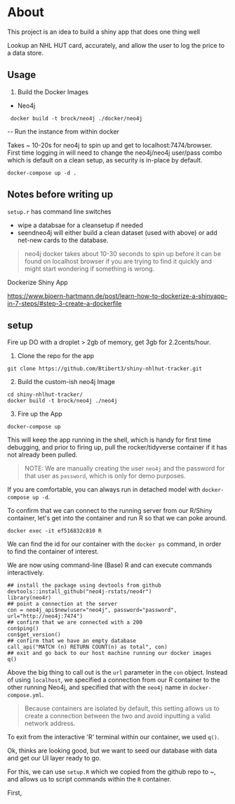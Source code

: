 # About

This project is an idea to build a shiny app that does one thing well

Lookup an NHL HUT card, accurately, and allow the user to log the price to a
data store.


## Usage

1.  Build the Docker Images

- Neo4j

```
 docker build -t brock/neo4j ./docker/neo4j
```

-- Run the instance from within docker

Takes ~ 10-20s for neo4j to spin up and get to localhost:7474/browser.  
First time logging in will need to change the neo4j/neo4j user/pass combo which is default on a clean setup, as security is in-place by default.

```
docker-compose up -d .
```

## Notes before writing up

`setup.r` has command line switches

- wipe a databsae for a cleansetup if needed
- seendneo4j will either build a clean dataset (used with above) or add net-new cards to the database.

> neo4j docker takes about 10-30 seconds to spin up before it can be found on localhost browser if you are trying to find it quickly and might start wondering if something is wrong.


Dockerize Shiny App

https://www.bjoern-hartmann.de/post/learn-how-to-dockerize-a-shinyapp-in-7-steps/#step-3-create-a-dockerfile



## setup

Fire up DO with a droplet > 2gb of memory, get 3gb for 2.2cents/hour.

1.  Clone the repo for the app

```
git clone https://github.com/Btibert3/shiny-nhlhut-tracker.git
```

2.  Build the custom-ish neo4j Image

```
cd shiny-nhlhut-tracker/
docker build -t brock/neo4j ./neo4j
```

3.  Fire up the App

```
docker-compose up
```


This will keep the app running in the shell, which is handy for first time debugging, and prior to firing up, pull the rocker/tidyverse container if it has not already been pulled.  

> NOTE:  We are manually creating the user `neo4j` and the password for that user as `password`, which is only for demo purposes.

If you are comfortable, you can always run in detached model with `docker-compose up -d`.

To confirm that we can connect to the running server from our R/Shiny container, let's get into the container and run R so that we can poke around.

```
docker exec -it ef516832c810 R
```

We can find the id for our container with the `docker ps` command, in order to find the container of interest.


We are now using command-line (Base) R and can execute commands interactively.  

```
## install the package using devtools from github
devtools::install_github("neo4j-rstats/neo4r")
library(neo4r)
## point a connection at the server
con = neo4j_api$new(user="neo4j", password="password", url="http://neo4j:7474")
## confirm that we are connected with a 200
con$ping()
con$get_version()
## confirm that we have an empty database
call_api("MATCH (n) RETURN COUNT(n) as total", con)
## exit and go back to our host machine running our docker images
q()
```

Above the big thing to call out is the `url` parameter in the `con` object.  Instead of using `localhost`, we specified a connection from our R container to the other running Neo4j, and specified that with the `neo4j` name in `docker-compose.yml`.  

> Because containers are isolated by default, this setting allows us to create a connection between the two and avoid inputting a valid network address.

To exit from the interactive 'R' terminal within our container, we used `q()`.

Ok, thinks are looking good, but we want to seed our database with data and get our UI layer ready to go.

For this, we can use `setup.R` which we copied from the github repo to ~, and allows us to script commands within the `R` container.

First,  
